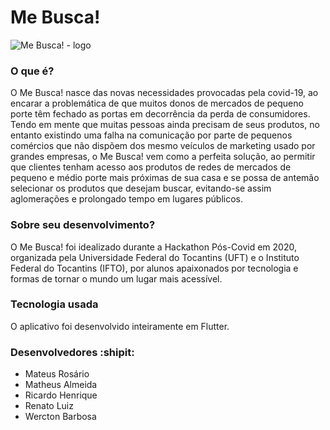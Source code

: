 # Me Busca!
![Me Busca! - logo](https://user-images.githubusercontent.com/38531751/100265363-e7451f00-2f2e-11eb-8253-523661a09ae7.png)

### O que é? 

O Me Busca! nasce das novas necessidades provocadas pela covid-19, ao encarar a problemática de que muitos donos de mercados de pequeno porte têm fechado as portas em decorrência da perda de consumidores. Tendo em mente que muitas pessoas ainda precisam de seus produtos, no entanto existindo uma falha na comunicação por parte de pequenos comércios que não dispõem dos mesmo veículos de marketing usado por grandes empresas, o Me Busca! vem como a perfeita solução, ao permitir que clientes tenham acesso aos produtos de redes de mercados de pequeno e médio porte mais próximas de sua casa e se possa de antemão selecionar os produtos que desejam buscar, evitando-se assim aglomerações e prolongado tempo em lugares públicos.

### Sobre seu desenvolvimento? 

O Me Busca! foi idealizado durante a Hackathon Pós-Covid em 2020, organizada pela Universidade Federal do Tocantins (UFT) e o
Instituto Federal do Tocantins (IFTO), por alunos apaixonados por tecnologia e formas de tornar o mundo um lugar mais acessível.

### Tecnologia usada 

O aplicativo foi desenvolvido inteiramente em Flutter.

### Desenvolvedores :shipit:

 - Mateus Rosário
 - Matheus Almeida
 - Ricardo Henrique
 - Renato Luiz 
 - Wercton Barbosa
